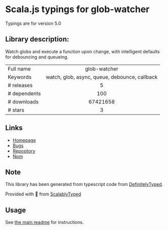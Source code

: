 
# Scala.js typings for glob-watcher

Typings are for version 5.0

## Library description:
Watch globs and execute a function upon change, with intelligent defaults for debouncing and queueing.

|                    |                 |
| ------------------ | :-------------: |
| Full name          | glob-watcher |
| Keywords           | watch, glob, async, queue, debounce, callback |
| # releases         | 5 |
| # dependents       | 100 |
| # downloads        | 67421658 |
| # stars            | 3 |

## Links
- [Homepage](https://github.com/gulpjs/glob-watcher#readme)
- [Bugs](https://github.com/gulpjs/glob-watcher/issues)
- [Repository](https://github.com/gulpjs/glob-watcher)
- [Npm](https://www.npmjs.com/package/glob-watcher)
    


## Note
This library has been generated from typescript code from [DefinitelyTyped](https://definitelytyped.org).

Provided with :purple_heart: from [ScalablyTyped](https://github.com/oyvindberg/ScalablyTyped)

## Usage
See [the main readme](../../readme.md) for instructions.


